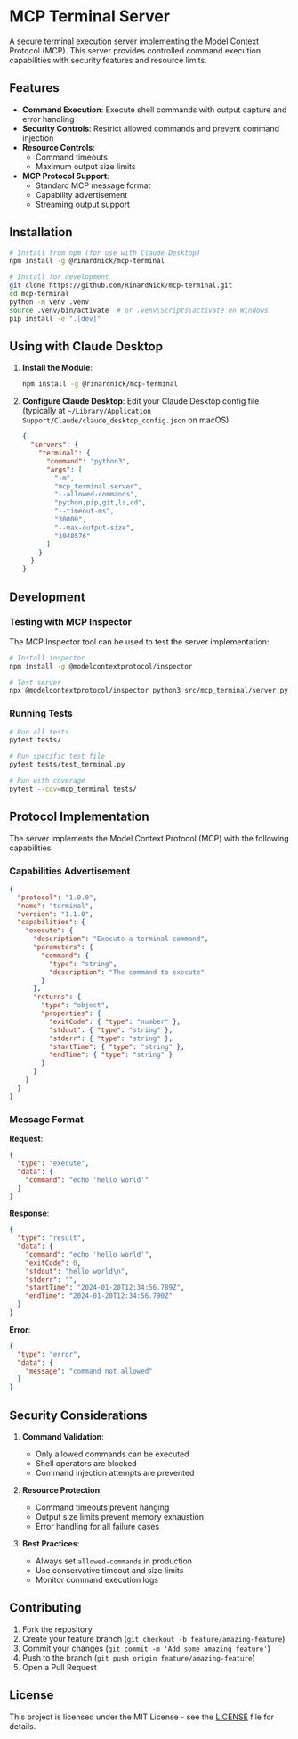 # MCP Terminal Server

A secure terminal execution server implementing the Model Context Protocol (MCP). This server provides controlled command execution capabilities with security features and resource limits.

## Features

- **Command Execution**: Execute shell commands with output capture and error handling
- **Security Controls**: Restrict allowed commands and prevent command injection
- **Resource Controls**:
  - Command timeouts
  - Maximum output size limits
- **MCP Protocol Support**:
  - Standard MCP message format
  - Capability advertisement
  - Streaming output support

## Installation

```bash
# Install from npm (for use with Claude Desktop)
npm install -g @rinardnick/mcp-terminal

# Install for development
git clone https://github.com/RinardNick/mcp-terminal.git
cd mcp-terminal
python -m venv .venv
source .venv/bin/activate  # or .venv\Scripts\activate on Windows
pip install -e ".[dev]"
```

## Using with Claude Desktop

1. **Install the Module**:

   ```bash
   npm install -g @rinardnick/mcp-terminal
   ```

2. **Configure Claude Desktop**:
   Edit your Claude Desktop config file (typically at `~/Library/Application Support/Claude/claude_desktop_config.json` on macOS):

   ```json
   {
     "servers": {
       "terminal": {
         "command": "python3",
         "args": [
           "-m",
           "mcp_terminal.server",
           "--allowed-commands",
           "python,pip,git,ls,cd",
           "--timeout-ms",
           "30000",
           "--max-output-size",
           "1048576"
         ]
       }
     }
   }
   ```

## Development

### Testing with MCP Inspector

The MCP Inspector tool can be used to test the server implementation:

```bash
# Install inspector
npm install -g @modelcontextprotocol/inspector

# Test server
npx @modelcontextprotocol/inspector python3 src/mcp_terminal/server.py --allowed-commands "python,pip,git,ls,cd"
```

### Running Tests

```bash
# Run all tests
pytest tests/

# Run specific test file
pytest tests/test_terminal.py

# Run with coverage
pytest --cov=mcp_terminal tests/
```

## Protocol Implementation

The server implements the Model Context Protocol (MCP) with the following capabilities:

### Capabilities Advertisement

```json
{
  "protocol": "1.0.0",
  "name": "terminal",
  "version": "1.1.0",
  "capabilities": {
    "execute": {
      "description": "Execute a terminal command",
      "parameters": {
        "command": {
          "type": "string",
          "description": "The command to execute"
        }
      },
      "returns": {
        "type": "object",
        "properties": {
          "exitCode": { "type": "number" },
          "stdout": { "type": "string" },
          "stderr": { "type": "string" },
          "startTime": { "type": "string" },
          "endTime": { "type": "string" }
        }
      }
    }
  }
}
```

### Message Format

**Request**:

```json
{
  "type": "execute",
  "data": {
    "command": "echo 'hello world'"
  }
}
```

**Response**:

```json
{
  "type": "result",
  "data": {
    "command": "echo 'hello world'",
    "exitCode": 0,
    "stdout": "hello world\n",
    "stderr": "",
    "startTime": "2024-01-20T12:34:56.789Z",
    "endTime": "2024-01-20T12:34:56.790Z"
  }
}
```

**Error**:

```json
{
  "type": "error",
  "data": {
    "message": "command not allowed"
  }
}
```

## Security Considerations

1. **Command Validation**:

   - Only allowed commands can be executed
   - Shell operators are blocked
   - Command injection attempts are prevented

2. **Resource Protection**:

   - Command timeouts prevent hanging
   - Output size limits prevent memory exhaustion
   - Error handling for all failure cases

3. **Best Practices**:
   - Always set `allowed-commands` in production
   - Use conservative timeout and size limits
   - Monitor command execution logs

## Contributing

1. Fork the repository
2. Create your feature branch (`git checkout -b feature/amazing-feature`)
3. Commit your changes (`git commit -m 'Add some amazing feature'`)
4. Push to the branch (`git push origin feature/amazing-feature`)
5. Open a Pull Request

## License

This project is licensed under the MIT License - see the [LICENSE](LICENSE) file for details.
